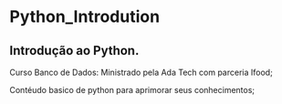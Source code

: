 # Python_Introdution

## Introdução ao Python.
Curso Banco de Dados: Ministrado pela Ada Tech com parceria Ifood;

Contéudo basico de python para aprimorar seus conhecimentos;
